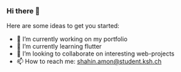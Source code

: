 ### Hi there 👋
Here are some ideas to get you started:

- 🔭 I’m currently working on my portfolio
- 🌱 I’m currently learning flutter
- 👯 I’m looking to collaborate on interesting web-projects
- 📫 How to reach me: shahin.amon@student.ksh.ch
